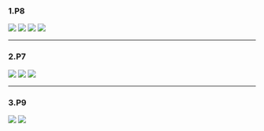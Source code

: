 ### 1.P8
<img src="http://chart.googleapis.com/chart?cht=tx&chl= a. \quad 3Mbps \div 150kbps = 3000 \div 150 = 20" style="border:none;">

<img src="http://chart.googleapis.com/chart?cht=tx&chl= b. \quad P_{1} = 10" style="border:none;">

<img src="http://chart.googleapis.com/chart?cht=tx&chl= c. \quad P_{2} = C_{120}^{n} \cdot 0.1^{n} \cdot 0.9^{120-n}" style="border:none;">

<img src="http://chart.googleapis.com/chart?cht=tx&chl= d. \quad P_{3} = 1 - \sum_{k=0}^{20} C_{120}^{k} \cdot 0.1^{k} \cdot 0.9^{120-k}" style="border:none;">

***

### 2.P7

<img src="http://chart.googleapis.com/chart?cht=tx&chl= 56byte \times 8bit \div 64kbps = 7ms" style="border:none;">

<img src="http://chart.googleapis.com/chart?cht=tx&chl= 56byte \times 8bit \div 2Mbps = 0.224ms" style="border:none;">

<img src="http://chart.googleapis.com/chart?cht=tx&chl= 7ms + 0.224ms + 10ms = 17.224ms" style="border:none;">

***

### 3.P9

<img src="http://chart.googleapis.com/chart?cht=tx&chl= a. \quad N = \frac{1Gbps}{100kbps} = 10^{4}" style="border:none;">

<img src="http://chart.googleapis.com/chart?cht=tx&chl= b. \quad P = \sum_{n=N+1}^{M} C_{n}^{M} \cdot p^{n} \cdot (1-p)^{M-n}" style="border:none;">